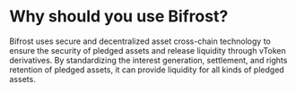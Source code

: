 # Why should you use Bifrost?

Bifrost uses secure and decentralized asset cross-chain technology to ensure the security of pledged assets and release liquidity through vToken derivatives. By standardizing the interest generation, settlement, and rights retention of pledged assets, it can provide liquidity for all kinds of pledged assets.

